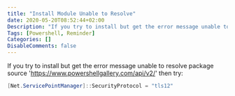 ```yaml
---
title: "Install Module Unable to Resolve"
date: 2020-05-20T08:52:44+02:00
Description: "If you try to install but get the error message unable to resolve package source 'https://www.powershellgallery.com/api/v2/'"
Tags: [Powershell, Reminder]
Categories: []
DisableComments: false
---
```

If you try to install but get the error message unable to resolve package source 'https://www.powershellgallery.com/api/v2/' then try:

```powershell
[Net.ServicePointManager]::SecurityProtocol = "tls12"
```
